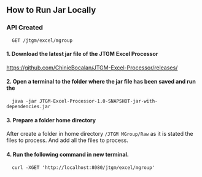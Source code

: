 
## How to Run Jar Locally

### API Created

```http
  GET /jtgm/excel/mgroup
```

#### 1. Download the latest jar file of the JTGM Excel Processor
https://github.com/ChinieBocalan/JTGM-Excel-Processor/releases/

#### 2. Open a terminal to the folder where the jar file has been saved and run the
```http
  java -jar JTGM-Excel-Processor-1.0-SNAPSHOT-jar-with-dependencies.jar
```

#### 3. Prepare a folder home directory
After create a folder in home directory `/JTGM MGroup/Raw` as it is stated the files to process. And add all the files to process.

#### 4. Run the following command in new terminal.
```http
  curl -XGET 'http://localhost:8080/jtgm/excel/mgroup'
```

